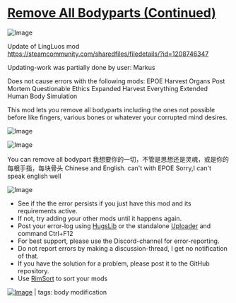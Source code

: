 # [Remove All Bodyparts (Continued)](https://steamcommunity.com/sharedfiles/filedetails/?id=2040207011)

![Image](https://i.imgur.com/buuPQel.png)

Update of LingLuos mod
https://steamcommunity.com/sharedfiles/filedetails/?id=1208746347

Updating-work was partially done by user: Markus

Does not cause errors with the following mods:
EPOE
Harvest Organs Post Mortem
Questionable Ethics Expanded
Harvest Everything
Extended Human Body Simulation

This mod lets you remove all bodyparts including the ones not possible before like fingers, various bones or whatever your corrupted mind desires.

![Image](https://i.imgur.com/pufA0kM.png)
	
![Image](https://i.imgur.com/Z4GOv8H.png)

You can remove all bodypart
	我想要你的一切，不管是思想还是灵魂，或是你的每根手指，每块骨头
       Chinese and English.
can't with EPOE
Sorry,I can't speak english well


![Image](https://i.imgur.com/PwoNOj4.png)



-  See if the the error persists if you just have this mod and its requirements active.
-  If not, try adding your other mods until it happens again.
-  Post your error-log using [HugsLib](https://steamcommunity.com/workshop/filedetails/?id=818773962) or the standalone [Uploader](https://steamcommunity.com/sharedfiles/filedetails/?id=2873415404) and command Ctrl+F12
-  For best support, please use the Discord-channel for error-reporting.
-  Do not report errors by making a discussion-thread, I get no notification of that.
-  If you have the solution for a problem, please post it to the GitHub repository.
-  Use [RimSort](https://github.com/RimSort/RimSort/releases/latest) to sort your mods

 

[![Image](https://img.shields.io/github/v/release/emipa606/RemoveAllBodyParts?label=latest%20version&style=plastic&color=9f1111&labelColor=black)](https://steamcommunity.com/sharedfiles/filedetails/changelog/2040207011) | tags:  body modification
